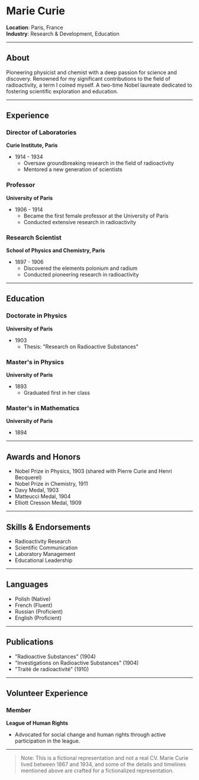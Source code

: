 # Marie Curie

**Location**: Paris, France  
**Industry**: Research & Development, Education

---

## About

Pioneering physicist and chemist with a deep passion for science and discovery. Renowned for my significant contributions to the field of radioactivity, a term I coined myself. A two-time Nobel laureate dedicated to fostering scientific exploration and education.

---

## Experience

### Director of Laboratories

**Curie Institute, Paris**

- 1914 - 1934
  - Oversaw groundbreaking research in the field of radioactivity
  - Mentored a new generation of scientists

### Professor

**University of Paris**

- 1906 - 1914
  - Became the first female professor at the University of Paris
  - Conducted extensive research in radioactivity

### Research Scientist

**School of Physics and Chemistry, Paris**

- 1897 - 1906
  - Discovered the elements polonium and radium
  - Conducted pioneering research in radioactivity

---

## Education

### Doctorate in Physics

**University of Paris**

- 1903
  - Thesis: "Research on Radioactive Substances"

### Master's in Physics

**University of Paris**

- 1893
  - Graduated first in her class

### Master's in Mathematics

**University of Paris**

- 1894

---

## Awards and Honors

- Nobel Prize in Physics, 1903 (shared with Pierre Curie and Henri Becquerel)
- Nobel Prize in Chemistry, 1911
- Davy Medal, 1903
- Matteucci Medal, 1904
- Elliott Cresson Medal, 1909

---

## Skills & Endorsements

- Radioactivity Research
- Scientific Communication
- Laboratory Management
- Educational Leadership

---

## Languages

- Polish (Native)
- French (Fluent)
- Russian (Proficient)
- English (Proficient)

---

## Publications

- "Radioactive Substances" (1904)
- "Investigations on Radioactive Substances" (1904)
- "Traité de radioactivité" (1910)

---

## Volunteer Experience

### Member

**League of Human Rights**

- Advocated for social change and human rights through active participation in the league.

---

> Note: This is a fictional representation and not a real CV. Marie Curie lived between 1867 and 1934, and some of the details and timelines mentioned above are crafted for a fictionalized representation.
